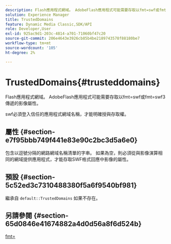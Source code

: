 ```yaml
---
description: Flash應用程式網域。 AdobeFlash應用程式可能需要存取以fmt=swf或fmt=swf3傳遞的影像屬性。
solution: Experience Manager
title: TrustedDomains
feature: Dynamic Media Classic,SDK/API
role: Developer,User
exl-id: 925ac9d1-203c-4814-a701-71060bf47c20
source-git-commit: 206e4643e3926cb85b4be2189743578f88180be7
workflow-type: tm+mt
source-wordcount: '105'
ht-degree: 2%

---
```


# TrustedDomains{#trusteddomains}

Flash應用程式網域。 AdobeFlash應用程式可能需要存取以fmt=swf或fmt=swf3傳遞的影像屬性。

swf必須登入信任的應用程式網域名稱，才能明確授與存取權。

## 屬性 {#section-e7f95bbb749f441e83e90c2bc3d5a6e0}

包含以逗號分隔的網路網域名稱清單的字串。 如果為空，則必須從與影像演算相同的網域提供應用程式，才能存取SWF格式回應中影像的屬性。

## 預設 {#section-5c52ed3c7310488380f5a6f9540bf981}

繼承自 `default::TrustedDomains` 如果不存在。

## 另請參閱 {#section-65d0846e41674882a4d0d56a8f6d524b}

[fmt=](../../../../../is-api/http-ref/image-serving-api-ref/c-http-protocol-reference/c-command-reference/r-is-http-fmt.md#reference-cdf10043423b45ba9fe15157fb3ae37a)
